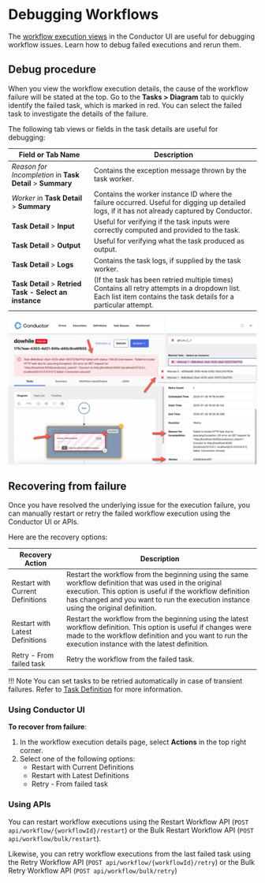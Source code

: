 # Debugging Workflows

The [workflow execution views](viewing-workflow-executions.md) in the Conductor UI are useful for debugging workflow issues. Learn how to debug failed executions and rerun them. 

## Debug procedure

When you view the workflow execution details, the cause of the workflow failure will be stated at the top. Go to the **Tasks > Diagram** tab to quickly identify the failed task, which is marked in red. You can select the failed task to investigate the details of the failure.

The following tab views or fields in the task details are useful for debugging:

| Field or Tab Name                                      | Description                                                                                                                   |
|-------------------------------------------------|-------------------------------------------------------------------------------------------------------------------------------|
| _Reason for Incompletion_ in **Task Detail** > **Summary**  | Contains the exception message thrown by the task worker.                    |
| _Worker_ in **Task Detail** > **Summary**                   | Contains the worker instance ID where the failure occurred. Useful for digging up detailed logs, if it has not already captured by Conductor.                    |
| **Task Detail** > **Input**                           | Useful for verifying if the task inputs were correctly computed and provided to the task.                       |
| **Task Detail** > **Output**                        | Useful for verifying what the task produced as output.                         |
| **Task Detail** > **Logs**                         | Contains the task logs, if supplied by the task worker.                                                        |
| **Task Detail** > **Retried Task - Select an instance** | (If the task has been retried multiple times) Contains all retry attempts in a dropdown list. Each list item contains the task details for a particular attempt.                                 |


![Debugging Workflow Execution](workflow_debugging.png)

## Recovering from failure

Once you have resolved the underlying issue for the execution failure, you can manually restart or retry the failed workflow execution using the Conductor UI or APIs.

Here are the recovery options:

| Recovery Action     | Description                |
|---------------------|----------------------------|
| Restart with Current Definitions | Restart the workflow from the beginning using the same workflow definition that was used in the original execution. This option is useful if the workflow definition has changed and you want to run the execution instance using the original definition.            |
| Restart with Latest Definitions | Restart the workflow from the beginning using the latest workflow definition. This option is useful if changes were made to the workflow definition and you want to run the execution instance with the latest definition. | 
| Retry - From failed task | Retry the workflow from the failed task.           | 

!!! Note
    You can set tasks to be retried automatically in case of transient failures. Refer to [Task Definition](../../../documentation/configuration/taskdef.md) for more information.

### Using Conductor UI

**To recover from failure**:

1. In the workflow execution details page, select **Actions** in the top right corner.
2. Select one of the following options:
    - Restart with Current Definitions
    - Restart with Latest Definitions
    - Retry - From failed task

### Using APIs

You can restart workflow executions using the Restart Workflow API (`POST api/workflow/{workflowId}/restart`) or the Bulk Restart Workflow API (`POST api/workflow/bulk/restart`).

Likewise, you can retry workflow executions from the last failed task using the Retry Workflow API (`POST api/workflow/{workflowId}/retry`) or the Bulk Retry Workflow API (`POST api/workflow/bulk/retry`)
